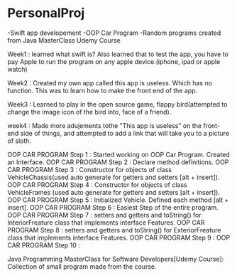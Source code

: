 # PersonalProj
-Swift app developement 
-OOP Car Program 
-Random programs created from Java MasterClass Udemy Course

Week1 : learned what swift is? Also learned that to test the app, you have to pay Apple to run the program on any apple device.(iphone, ipad or apple watch)

Week2 : Created my own app called this app is useless. Which has no function. This was to learn how to make the front end of the app. 

Week3 : Learned to play in the open source game, flappy bird(attempted to change the image icon of the bird into, face of a friend).

week4 : Made more adujements tothe "This app is useless" on the front-end side of things, and attempted to add a link that will take you to a picture of sloth. 


OOP CAR PROGRAM Step 1 : Started working on OOP Car Program. Created an Interface. 
OOP CAR PROGRAM Step 2 : Declare method definitions.
OOP CAR PROGRAM Step 3 : Constructor for objects of class VehicleChassis(used auto generate for getters and setters [alt + insert]).
OOP CAR PROGRAM Step 4 : Constructor for objects of class VehicleFrames (used auto generate for getters and setters [alt + insert]).
OOP CAR PROGRAM Step 5 : Initialized Vehicle. Defined each method [alt + insert].
OOP CAR PROGRAM Step 6 : Easiest Step of the entire program.
OOP CAR PROGRAM Step 7 : setters and getters and toString() for InteriorFreature class that implements interface Features.
OOP CAR PROGRAM Step 8 : setters and getters and toString() for ExteriorFreature class that implements interface Features.
OOP CAR PROGRAM Step 9 : 
OOP CAR PROGRAM Step 10 :


Java Programming MasterClass for Software Developers[Udemy Course]: Collection of small program made from the course. 
